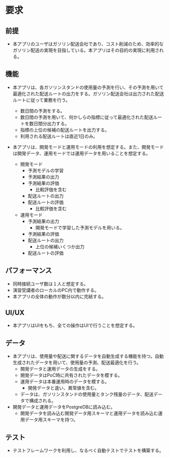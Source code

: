 # 要求
## 前提

- 本アプリのユーザはガソリン配送会社であり、コスト削減のため、効率的なガソリン配送の実現を目指している。本アプリはその目的の実現に利用される。

## 機能
- 本アプリは、各ガソリンスタンドの使用量の予測を行い、その予測を用いて最適化された配送ルートの出力をする。ガソリン配送会社は出力された配送ルートに従って業務を行う。
    - 数日間の予測をする。
    - 数日間の予測を用いて、何かしらの指標に従って最適化された配送ルートを数日間分出力する。
    - 指標の上位の候補の配送ルートを出力する。
    - 利用される配送ルートは直近1日のみ。

- 本アプリは、開発モードと運用モードの利用を想定する。また、開発モードは開発データ、運用モードでは運用データを用いることを想定する。
    - 開発モード
        - 予測モデルの学習
        - 予測結果の出力
        - 予測結果の評価
            - 比較評価を含む
        - 配送ルートの出力
        - 配送ルートの評価
            - 比較評価を含む
    - 運用モード
        - 予測結果の出力
            - 開発モードで学習した予測モデルを用いる。
        - 予測結果の評価
        - 配送ルートの出力
            - 上位の候補いくつか出力
        - 配送ルートの評価

## パフォーマンス
- 同時接続ユーザ数は１人と想定する。
- 演習受講者のローカルのPC内で動作する。
- 本アプリの全体の動作が数分以内に完結する。

## UI/UX
- 本アプリはUIをもち、全ての操作はUIで行うことを想定する。

## データ
- 本アプリは、使用量や配送に関するデータを自動生成する機能を持つ。自動生成されたデータを用いて、使用量の予測、配送最適化を行う。
    - 開発データと運用データの生成をする。
    - 開発データはPoC時に共有されたデータを模する。
    - 運用データは本番運用時のデータを模する。
        - 開発データと違い、異常値を含む。
    - データは、ガソリンスタンドの使用量とタンク残量のデータ、配送データで構成される。
- 開発データと運用データをPostgreDBに読み込む。
    - 開発データを読み込む開発データ用スキーマと運用データを読み込む運用データ用スキーマを持つ。

## テスト
- テストフレームワークを利用し、なるべく自動テストでテストを構築する。